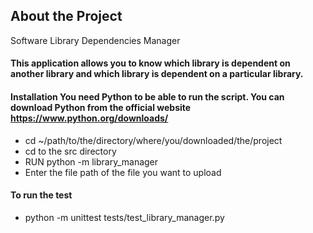 ## About the Project

Software Library Dependencies Manager

#### This application allows you to know which library is dependent on another library and which library is dependent on a particular library. 

#### Installation You need Python to be able to run the script. You can download Python from the official website https://www.python.org/downloads/
- cd ~/path/to/the/directory/where/you/downloaded/the/project
- cd to the src directory
- RUN python -m library_manager
- Enter the file path of the file you want to upload

#### To run the test
- python -m unittest tests/test_library_manager.py